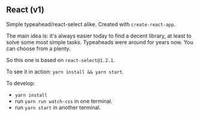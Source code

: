 ## React (v1)

Simple typeahead/react-select alike. Created with `create-react-app`.

The main idea is: it's always easier today to find a decent library, at least to solve some most simple tasks. Typeaheads were around for years now. You can choose from a plenty.

So this one is based on `react-select@1.2.1`.

To see it in action: `yarn install && yarn start`.

To develop:
 - `yarn install`
 - run `yarn run watch-css` in one terminal.
 - run `yarn start` in another terminal.